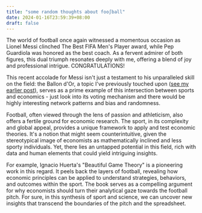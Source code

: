 ```yaml
---
title: "some random thoughts about foo∫ball"
date: 2024-01-16T23:59:39+08:00
draft: false
---
```


The world of football once again witnessed a momentous occasion as Lionel Messi clinched The Best FIFA Men's Player award, while Pep Guardiola was honored as the best coach. As a fervent admirer of both figures, this dual triumph resonates deeply with me, offering a blend of joy and professional intrigue. CONGRATULATIONS!

This recent accolade for Messi isn't just a testament to his unparalleled skill on the field:  the Ballon d'Or, a topic I've previously touched upon ([see my earlier post](/posts/ballon_dor/)), serves as a prime example of this intersection between sports and economics - just look into its voting mechanism and there would be highly interesting network patterns and bias and randomness. 

Football, often viewed through the lens of passion and athleticism, also offers a fertile ground for economic research. The sport, in its complexity and global appeal, provides a unique framework to apply and test economic theories. It's a notion that might seem counterintuitive, given the stereotypical image of economists as mathematically inclined and less sporty individuals. Yet, there lies an untapped potential in this field, rich with data and human elements that could yield intriguing insights.

For example, Ignacio Huerta's "Beautiful Game Theory" is a pioneering work in this regard. It peels back the layers of football, revealing how economic principles can be applied to understand strategies, behaviors, and outcomes within the sport. The book serves as a compelling argument for why economists should turn their analytical gaze towards the football pitch. For sure, in this synthesis of sport and science, we can uncover new insights that transcend the boundaries of the pitch and the spreadsheet.

